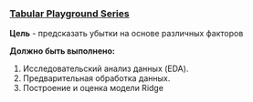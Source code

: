 ### [Tabular Playground Series](https://www.kaggle.com/competitions/tabular-playground-series-aug-2021/overview)

__Цель__ - предсказать убытки на основе различных факторов

__Должно быть выполнено:__
1) Исследовательский анализ данных (EDA).
2) Предварительная обработка данных.
3) Построение и оценка модели Ridge